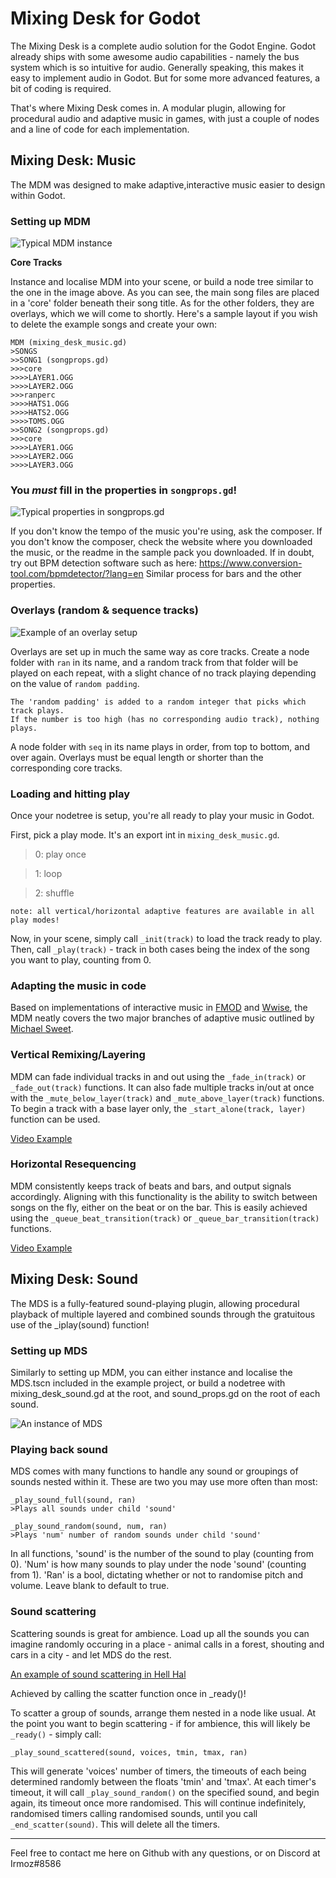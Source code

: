 # Mixing Desk for Godot

The Mixing Desk is a complete audio solution for the Godot Engine.
Godot already ships with some awesome audio capabilities - namely the bus system which is so intuitive for audio.
Generally speaking, this makes it easy to implement audio in Godot.
But for some more advanced features, a bit of coding is required.

That's where Mixing Desk comes in. A modular plugin, allowing for procedural audio and adaptive music in games, with just a couple of nodes and a line of code for each implementation.

## Mixing Desk: Music

The MDM was designed to make adaptive,interactive music easier to design within Godot.

### Setting up MDM

![Typical MDM instance](https://i.imgur.com/DvY1zy8.png)

**Core Tracks**

Instance and localise MDM into your scene, or build a node tree similar to the one in the image above. As you can see, the main song files are placed in a 'core' folder beneath their song title. As for the other folders, they are overlays, which we will come to shortly. Here's a sample layout if you wish to delete the example songs and create your own:
```
MDM (mixing_desk_music.gd)
>SONGS
>>SONG1 (songprops.gd)
>>>core
>>>>LAYER1.OGG
>>>>LAYER2.OGG
>>>ranperc
>>>>HATS1.OGG
>>>>HATS2.OGG
>>>>TOMS.OGG
>>SONG2 (songprops.gd)
>>>core
>>>>LAYER1.OGG
>>>>LAYER2.OGG
>>>>LAYER3.OGG
```

### You *must* fill in the properties in `songprops.gd`!
![Typical properties in songprops.gd](https://i.imgur.com/5qV3Urm.png)

If you don't know the tempo of the music you're using, ask the composer. If you don't know the composer, check the website where you downloaded the music, or the readme in the sample pack you downloaded. If in doubt, try out BPM detection software such as here: https://www.conversion-tool.com/bpmdetector/?lang=en
Similar process for bars and the other properties.


### Overlays (random & sequence tracks)

![Example of an overlay setup](https://i.imgur.com/DX0wTpg.png)

Overlays are set up in much the same way as core tracks. Create a node folder with `ran` in its name, and a random track from that folder will be played on each repeat, with a slight chance of no track playing depending on the value of `random padding`.
	
	The 'random padding' is added to a random integer that picks which track plays.
	If the number is too high (has no corresponding audio track), nothing plays.
	
A node folder with `seq` in its name plays in order, from top to bottom, and over again. Overlays must be equal length or shorter than the corresponding core tracks. 

### Loading and hitting play

Once your nodetree is setup, you're all ready to play your music in Godot.

First, pick a play mode. It's an export int in `mixing_desk_music.gd`.

> 0: play once

> 1: loop

> 2: shuffle

	note: all vertical/horizontal adaptive features are available in all play modes!

Now, in your scene, simply call `_init(track)` to load the track ready to play.
Then, call `_play(track)` - track in both cases being the index of the song you want to play, counting from 0.

### Adapting the music in code

Based on implementations of interactive music in [FMOD](https://www.fmod.com/) and [Wwise](https://www.audiokinetic.com/products/wwise/),  the MDM neatly covers the two major branches of adaptive music outlined by [Michael Sweet](https://www.designingmusicnow.com/2016/06/13/advantages-disadvantages-common-interactive-music-techniques-used-video-games/).

### **Vertical Remixing/Layering**
MDM can fade individual tracks in and out using the `_fade_in(track)` or `_fade_out(track)` functions. It can also fade multiple tracks in/out at once with the `_mute_below_layer(track)` and `_mute_above_layer(track)` functions. To begin a track with a base layer only, the `_start_alone(track, layer)` function can be used.

[Video Example](https://streamable.com/csjyi)

### **Horizontal Resequencing**
MDM consistently keeps track of beats and bars, and output signals accordingly. Aligning with this functionality is the ability to switch between songs on the fly, either on the beat or on the bar. This is easily achieved using the `_queue_beat_transition(track)` or `_queue_bar_transition(track)` functions.

[Video Example](https://streamable.com/1cx2w)


## Mixing Desk: Sound

The MDS is a fully-featured sound-playing plugin, allowing procedural playback of multiple layered and combined sounds through the gratuitous use of the _iplay(sound) function!


### Setting up MDS

Similarly to setting up MDM, you can either instance and localise the MDS.tscn included in the example project, or build a nodetree with mixing_desk_sound.gd at the root, and sound_props.gd on the root of each sound.

![An instance of MDS](https://i.imgur.com/Pix1LuO.png)

### Playing back sound

MDS comes with many functions to handle any sound or groupings of sounds nested within it.
These are two you may use more often than most:

	_play_sound_full(sound, ran)
	>Plays all sounds under child 'sound' 
	
	_play_sound_random(sound, num, ran)
	>Plays 'num' number of random sounds under child 'sound'
	
In all functions, 'sound' is the number of the sound to play (counting from 0).
'Num' is how many sounds to play under the node 'sound' (counting from 1).
'Ran' is a bool, dictating whether or not to randomise pitch and volume. Leave blank to default to true.

### Sound scattering

Scattering sounds is great for ambience. Load up all the sounds you can imagine randomly occuring in a place - animal calls in a forest, shouting and cars in a city - and let MDS do the rest.

[An example of sound scattering in Hell Hal](https://streamable.com/l5sxx)

Achieved by calling the scatter function once in _ready()!

To scatter a group of sounds, arrange them nested in a node like usual.
At the point you want to begin scattering - if for ambience, this will likely be `_ready()` - simply call:

	_play_sound_scattered(sound, voices, tmin, tmax, ran)
	
This will generate 'voices' number of timers, the timeouts of each being determined randomly between the floats 'tmin' and 'tmax'.
At each timer's timeout, it will call `_play_sound_random()` on the specified sound, and begin again, its timeout once more randomised.
This will continue indefinitely, randomised timers calling randomised sounds, until you call `_end_scatter(sound)`. This will delete all the timers.

---

Feel free to contact me here on Github with any questions, or on Discord at Irmoz#8586